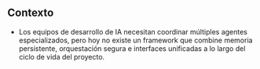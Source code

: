 ## Contexto

- Los equipos de desarrollo de IA necesitan coordinar múltiples agentes especializados, pero hoy no existe un framework que combine memoria persistente, orquestación segura e interfaces unificadas a lo largo del ciclo de vida del proyecto.